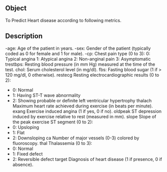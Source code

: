 ## Object
To Predict Heart disease according to following metrics.

## Description
-age: 	Age of the patient in years.
-sex: 	Gender of the patient (typically coded as 0 for female and 1 for male).
-cp: 	Chest pain type (0 to 3):
  0: Typical angina
  1: Atypical angina
  2: Non-anginal pain
  3: Asymptomatic
trestbps:	Resting blood pressure (in mm Hg) measured at the time of the test.
chol:	Serum cholesterol level (in mg/dl).
fbs: 	Fasting blood sugar (1 if > 120 mg/dl, 0 otherwise).
restecg	Resting electrocardiographic results (0 to 2):
- 0: Normal
- 1: Having ST-T wave abnormality
- 2: Showing probable or definite left ventricular hypertrophy
thalach	Maximum heart rate achieved during exercise (in beats per minute).
exang	Exercise induced angina (1 if yes, 0 if no).
oldpeak	ST depression induced by exercise relative to rest (measured in mm).
slope	Slope of the peak exercise ST segment (0 to 2):
- 0: Upsloping
- 1: Flat
- 2: Downsloping
ca	Number of major vessels (0-3) colored by fluoroscopy.
thal	Thalassemia (0 to 3):
- 0: Normal
- 1: Fixed defect
- 2: Reversible defect
target	Diagnosis of heart disease (1 if presence, 0 if absence).
